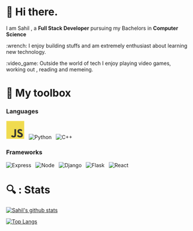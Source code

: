 # 👋 Hi there.

<p>I am Sahil , a <strong>Full Stack Developer</strong> pursuing my Bachelors in <strong>Computer Science</strong><br>
<p> :wrench: I enjoy building stuffs and am extremely enthusiast about learning new technology. </p>
<p> :video_game:  Outside the world of tech I enjoy playing video games, working out , reading and memeing. </p> 



# 🧰 My toolbox
### Languages
<section float="left">
 <img  src="https://raw.githubusercontent.com/devicons/devicon/1119b9f84c0290e0f0b38982099a2bd027a48bf1/icons/javascript/javascript-original.svg" alt="JavaScript" width="50" height="50" margin-right="10px"/> &nbsp; 
<img src="https://upload.wikimedia.org/wikipedia/commons/thumb/c/c3/Python-logo-notext.svg/165px-Python-logo-notext.svg.png?20220730085405" alt="Python" width="50" height="50"/> &nbsp;
<img src="https://upload.wikimedia.org/wikipedia/commons/thumb/1/18/ISO_C%2B%2B_Logo.svg/459px-ISO_C%2B%2B_Logo.svg.png?20170928190710" alt="C++" width="50" height="50"/>
</section>

### Frameworks
<section float="left">
 <img src="https://raw.githubusercontent.com/sachuverma/sachuverma/master/icons/express.png" alt="Express" width="70" height="70" margin-right="10px"/> &nbsp; 
<img src="https://raw.githubusercontent.com/sachuverma/sachuverma/master/icons/node.png" alt="Node" width="70" height="70"/> &nbsp;
<img src="https://raw.githubusercontent.com/sachuverma/sachuverma/master/icons/django.png" alt="Django" width="70" height="70"/> &nbsp;
 <img src="https://camo.githubusercontent.com/bcb17502d248ba576eca91ed23e14362a751e9c47969dbe22b869c3a9b629d8c/68747470733a2f2f656e637279707465642d74626e302e677374617469632e636f6d2f696d616765733f713d74626e3a414e643947635265486d4f75464f567950386575726a6d325375787659676f486a685353474e5a2d51755a466e36634e494f694c474d755156386138504e50784235734573465436665f3826757371703d434155" alt="Flask" width="70" height="70"/> &nbsp;
<img src=https://raw.githubusercontent.com/sachuverma/sachuverma/master/icons/react.png" alt="React" width="70" height="70"/> &nbsp;

 
 
</section>
<!-- <img  src="https://raw.githubusercontent.com/devicons/devicon/1119b9f84c0290e0f0b38982099a2bd027a48bf1/icons/javascript/javascript-original.svg" alt="JavaScript" width="50" height="50"/>
<img src="https://upload.wikimedia.org/wikipedia/commons/thumb/c/c3/Python-logo-notext.svg/165px-Python-logo-notext.svg.png?20220730085405" alt="Python" width="50" height="50"/>
<img src="https://upload.wikimedia.org/wikipedia/commons/thumb/1/18/ISO_C%2B%2B_Logo.svg/459px-ISO_C%2B%2B_Logo.svg.png?20170928190710" alt="C++" width="50" height="50"/> -->
<!-- <p float="left">
<img  src="https://raw.githubusercontent.com/devicons/devicon/1119b9f84c0290e0f0b38982099a2bd027a48bf1/icons/javascript/javascript-original.svg" alt="JavaScript" width="50" height="50"/>
<img  src="https://i0.wp.com/www.in5days.tech/wp-content/uploads/2018/01/es6-logo-1.png?ssl=1" alt="ES6" width="50" height="50"/>
<img  src="https://upload.wikimedia.org/wikipedia/commons/thumb/a/a7/React-icon.svg/768px-React-icon.svg.png?20220125121207" alt="React" width="50" height="50"/>
<img  src="https://upload.wikimedia.org/wikipedia/commons/thumb/d/d9/Node.js_logo.svg/1280px-Node.js_logo.svg.png" alt="NodeJS" width="60"g  
<img src="https://upload.wikimedia.org/wikipedia/commons/thumb/d/d9/Node.js_logo.svg/1280px-Node.js_logo.svg.png" alt="ExpressJS" width="60" height="50"/> 
<img src="https://w7.pngwing.com/pngs/925/447/png-transparent-express-js-node-js-javascript-mongodb-node-js-text-trademark-logo.png" alt="ExpressJS" width="50" height="50"/>
<img src="https://upload.wikimedia.org/wikipedia/commons/thumb/c/c3/Python-logo-notext.svg/165px-Python-logo-notext.svg.png?20220730085405" alt="Python" width="50" height="50"/>
<img src="https://upload.wikimedia.org/wikipedia/commons/thumb/3/3c/Flask_logo.svg/1920px-Flask_logo.svg.png"Python-Flask" width="50" height="50"/>
<img src="https://upload.wikimedia.org/wikipedia/commons/thumb/6/61/HTML5_logo_and_wordmark.svg/768px-HTML5_logo_and_wordmark.svg.png?20170517184425" alt="HTML5" width="50" height="50"/>
<img src="https://upload.wikimedia.org/wikipedia/commons/thumb/1/18/ISO_C%2B%2B_Logo.svg/459px-ISO_C%2B%2B_Logo.svg.png?20170928190710" alt="C++" width="50" height="50"/>
<img src="https://upload.wikimedia.org/wikipedia/commons/thumb/3/35/Tux.svg/759px-Tux.svg.png?20220320193426" alt="Linux" width="50" height="50"/>
</p>

</p> -->

# 🔍 : Stats


[![Sahil's github stats](https://github-readme-stats.vercel.app/api?username=sahilbaig&count_private=true&show_icons=true&theme=radical&hide_rank=false)](https://github.com/anuraghazra/github-readme-stats)

[![Top Langs](https://github-readme-stats.vercel.app/api/top-langs/?username=sahilbaig&hide=ruby)](https://github.com/sahilbaig/github-readme-stats)

<div class=>

<!--
